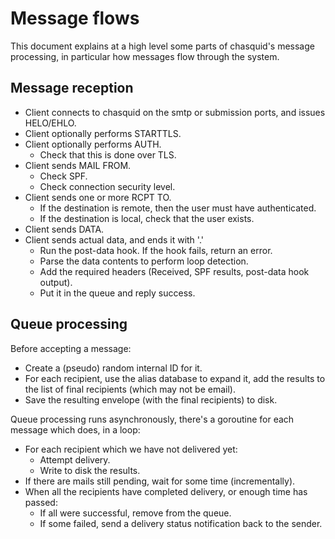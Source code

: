
# Message flows

This document explains at a high level some parts of chasquid's message
processing, in particular how messages flow through the system.


## Message reception

- Client connects to chasquid on the smtp or submission ports, and issues
  HELO/EHLO.
- Client optionally performs STARTTLS.
- Client optionally performs AUTH.
    - Check that this is done over TLS.
- Client sends MAIL FROM.
    - Check SPF.
    - Check connection security level.
- Client sends one or more RCPT TO.
    - If the destination is remote, then the user must have authenticated.
    - If the destination is local, check that the user exists.
- Client sends DATA.
- Client sends actual data, and ends it with '.'
    - Run the post-data hook. If the hook fails, return an error.
    - Parse the data contents to perform loop detection.
    - Add the required headers (Received, SPF results, post-data hook output).
    - Put it in the queue and reply success.


## Queue processing

Before accepting a message:

- Create a (pseudo) random internal ID for it.
- For each recipient, use the alias database to expand it, add the results to
  the list of final recipients (which may not be email).
- Save the resulting envelope (with the final recipients) to disk.

Queue processing runs asynchronously, there's a goroutine for each message
which does, in a loop:

- For each recipient which we have not delivered yet:
    - Attempt delivery.
    - Write to disk the results.
- If there are mails still pending, wait for some time (incrementally).
- When all the recipients have completed delivery, or enough time has passed:
    - If all were successful, remove from the queue.
    - If some failed, send a delivery status notification back to the sender.

